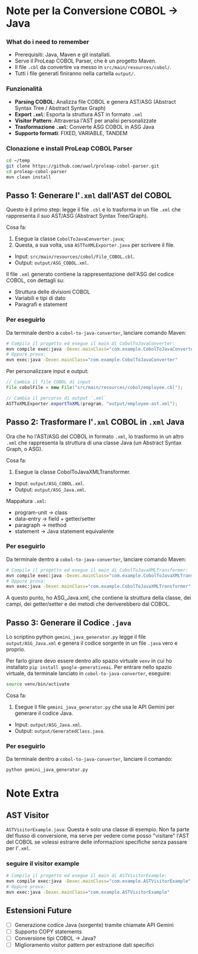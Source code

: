 # Note per la Conversione COBOL -> Java

### What do i need to remember
- Prerequisiti: Java, Maven e git installati.
- Serve il ProLeap COBOL Parser, che è un progetto Maven.
- Il file `.cbl` da convertire va messo in `src/main/resources/cobol/`.
- Tutti i file generati finiranno nella cartella `output/`.

### Funzionalità

- **Parsing COBOL**: Analizza file COBOL e genera AST/ASG (Abstract Syntax Tree / Abstract Syntax Graph)
- **Export `.xml`**: Esporta la struttura AST in formato `.xml`
- **Visitor Pattern**: Attraversa l'AST per analisi personalizzate
- **Trasformazione `.xml`**: Converte ASG COBOL in ASG Java
- **Supporto formati**: FIXED, VARIABLE, TANDEM


### Clonazione e install ProLeap COBOL Parser

```bash
cd ~/temp
git clone https://github.com/uwol/proleap-cobol-parser.git
cd proleap-cobol-parser
mvn clean install
```

## Passo 1: Generare l'`.xml` dall'AST del COBOL
Questo è il primo step: legge il file `.cbl` e lo trasforma in un file `.xml` che rappresenta il suo AST/ASG (Abstract Syntax Tree/Graph).


Cosa fa:
1. Esegue la classe `CobolToJavaConverter.java`;
2. Questa, a sua volta, usa `ASTToXMLExporter.java` per scrivere il file.

- Input: `src/main/resources/cobol/File_COBOL.cbl`.
- Output: `output/ASG_COBOL.xml`.

Il file `.xml` generato contiene la rappresentazione dell'ASG del codice COBOL, con dettagli su:
- Struttura delle divisioni COBOL
- Variabili e tipi di dato
- Paragrafi e statement

### Per eseguirlo
Da terminale dentro a `cobol-to-java-converter`, lanciare comando Maven:
```bash
# Compila il progetto ed esegue il main di CobolToJavaConverter:
mvn compile exec:java -Dexec.mainClass="com.example.CobolToJavaConverter"
# Oppure prova:
mvn exec:java -Dexec.mainClass="com.example.CobolToJavaConverter"
```
Per personalizzare input e output:
```java
// Cambia il file COBOL di input
File cobolFile = new File("src/main/resources/cobol/employee.cbl");

// Cambia il percorso di output `.xml`
ASTToXMLExporter.exportToXML(program, "output/employee-ast.xml");
```

## Passo 2: Trasformare l'`.xml` COBOL in `.xml` Java
Ora che ho l'AST/ASG del COBOL in formato `.xml`, lo trasformo in un altro `.xml` che rappresenta la struttura di una classe Java (un Abstract Syntax Graph, o ASG).

Cosa fa: 
1. Esegue la classe CobolToJavaXMLTransformer.

- Input: `output/ASG_COBOL.xml`.
- Output: `output/ASG_Java.xml`.

Mappatura `.xml`:
- program-unit → class
- data-entry → field + getter/setter  
- paragraph → method
- statement → Java statement equivalente

### Per eseguirlo
Da terminale dentro a `cobol-to-java-converter`, lanciare comando Maven:
```bash
# Compila il progetto ed esegue il main di CobolToJavaXMLTransformer:
mvn compile exec:java -Dexec.mainClass="com.example.CobolToJavaXMLTransformer"
# Oppure prova:
mvn exec:java -Dexec.mainClass="com.example.CobolToJavaXMLTransformer"
```
A questo punto, ho ASG_Java.xml, che contiene la struttura della classe, dei campi, dei getter/setter e dei metodi che deriverebbero dal COBOL.

## Passo 3: Generare il Codice `.java`
Lo scriptino python `gemini_java_generator.py` legge il file `output/ASG_Java.xml` e genera il codice sorgente in un file `.java` vero e proprio.

Per farlo girare devo essere dentro allo spazio virtuale `venv` in cui ho installato `pip install google-generativeai`.
Per entrare nello spazio virtuale, da terminale lanciato in `cobol-to-java-converter`, eseguire:
```bash
source venv/bin/activate
```

Cosa fa:
1. Esegue il file `gemini_java_generator.py` che usa le API Gemini per generare il codice Java.

- Input: `output/ASG_Java.xml`.
- Output: `output/GeneratedClass.java`.

### Per eseguirlo
Da terminale dentro a `cobol-to-java-converter`, lanciare il comando:
```bash
python gemini_java_generator.py
```

# Note Extra
## AST Visitor
`ASTVisitorExample.java`: Questa è solo una classe di esempio. Non fa parte del flusso di conversione, ma serve per vedere come posso "visitare" l'AST del COBOL se volessi estrarre delle informazioni specifiche senza passare per l'`.xml`.
### seguire il visitor example
```bash
# Compila il progetto ed esegue il main di ASTVisitorExample:
mvn compile exec:java -Dexec.mainClass="com.example.ASTVisitorExample"
# Oppure prova:
mvn exec:java -Dexec.mainClass="com.example.ASTVisitorExample"
```

## Estensioni Future

- [ ] Generazione codice Java (sorgente) tramite chiamate API Gemini
- [ ] Supporto COPY statements
- [ ] Conversione tipi COBOL → Java?
- [ ] Miglioramento visitor pattern per estrazione dati specifici
